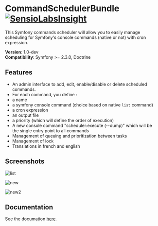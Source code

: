 CommandSchedulerBundle[![SensioLabsInsight](https://insight.sensiolabs.com/projects/8d984140-0e19-4c4f-8b05-605025eebeb5/big.png)](https://insight.sensiolabs.com/projects/8d984140-0e19-4c4f-8b05-605025eebeb5)
======================

This Symfony commands scheduler will allow you to easily manage scheduling for Symfony's console commands (native or not) with cron expression.

**Version**: 1.0-dev  
**Compatibility**: Symfony >= 2.3.0, Doctrine




## Features

- An admin interface to add, edit, enable/disable or delete scheduled commands.
- For each command, you define : 
 - a name
 - a symfony console command (choice based on native `list` command)
 - a cron expression
 - an output file 
 - a priority (which will define the order of execution)
- A new console command "scheduler:execute (--dump)" which will be the single entry point to all commands
- Management of queuing and prioritization between tasks 
- Management of lock
- Translations in french and english

## Screenshots
![list](https://raw.githubusercontent.com/J-Mose/CommandSchedulerBundle/master/Resources/doc/images/scheduled-list.png)

![new](https://raw.githubusercontent.com/J-Mose/CommandSchedulerBundle/master/Resources/doc/images/new-schedule.png)

![new2](https://raw.githubusercontent.com/J-Mose/CommandSchedulerBundle/master/Resources/doc/images/command-list.png)

## Documentation

See the documation [here](https://github.com/J-Mose/CommandSchedulerBundle/blob/master/Resources/doc/index.md).

